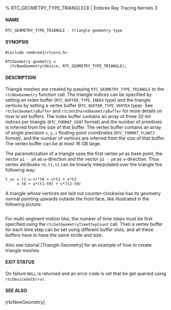 % RTC_GEOMETRY_TYPE_TRIANGLE(3) | Embree Ray Tracing Kernels 3

#### NAME

    RTC_GEOMETRY_TYPE_TRIANGLE - triangle geometry type

#### SYNOPSIS

    #include <embree3/rtcore.h>

    RTCGeometry geometry =
      rtcNewGeometry(device, RTC_GEOMETRY_TYPE_TRIANGLE);

#### DESCRIPTION

Triangle meshes are created by passing `RTC_GEOMETRY_TYPE_TRIANGLE` to
the `rtcNewGeometry` function call. The triangle indices can be
specified by setting an index buffer (`RTC_BUFFER_TYPE_INDEX` type)
and the triangle vertices by setting a vertex buffer
(`RTC_BUFFER_TYPE_VERTEX` type). See `rtcSetGeometryBuffer` and
`rtcSetSharedGeometryBuffer` for more details on how to set
buffers. The index buffer contains an array of three 32-bit indices
per triangle (`RTC_FORMAT_UINT` format) and the number of primitives is
inferred from the size of that buffer. The vertex buffer contains an
array of single precision `x`, `y`, `z` floating point coordinates
(`RTC_FORMAT_FLOAT3` format), and the number of vertices are inferred
from the size of that buffer. The vertex buffer can be at most 16 GB
large.

The parametrization of a triangle uses the first vertex `p0` as base
point, the vector `p1 - p0` as u-direction and the vector `p2 - p0` as
v-direction. Thus vertex attributes `t0,t1,t2` can be linearly
interpolated over the triangle the following way:

    t_uv = (1-u-v)*t0 + u*t1 + v*t2
         = t0 + u*(t1-t0) + v*(t2-t0)

A triangle whose vertices are laid out counter-clockwise has its
geometry normal pointing upwards outside the front face, like
illustrated in the following picture:

``` {image=imgTriangleUV}
```

For multi-segment motion blur, the number of time steps must be first
specified using the `rtcSetGeometryTimeStepCount` call. Then a vertex
buffer for each time step can be set using different buffer slots, and
all these buffers have to have the same stride and size.

Also see tutorial [Triangle Geometry] for an example of how to create
triangle meshes.

#### EXIT STATUS

On failure `NULL` is returned and an error code is set that be get
queried using `rtcDeviceGetError`.

#### SEE ALSO

[rtcNewGeometry]
